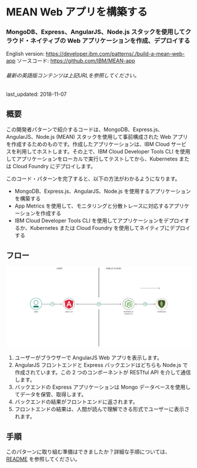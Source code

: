 # MEAN Web アプリを構築する

### MongoDB、Express、AngularJS、Node.js スタックを使用してクラウド・ネイティブの Web アプリケーションを作成、デプロイする

English version: https://developer.ibm.com/patterns/./build-a-mean-web-app
  ソースコード: https://github.com/IBM/MEAN-app

###### 最新の英語版コンテンツは上記URLを参照してください。
last_updated: 2018-11-07

 ## 概要

この開発者パターンで紹介するコードは、MongoDB、Express.js、AngularJS、Node.js (MEAN) スタックを使用して事前構成された Web アプリを作成するためのものです。作成したアプリケーションは、IBM Cloud サービスを利用してホストします。その上で、IBM Cloud Developer Tools CLI を使用してアプリケーションをローカルで実行してテストしてから、Kubernetes または Cloud Foundry にデプロイします。

このコード・パターンを完了すると、以下の方法がわかるようになります。

* MongoDB、Express.js、AngularJS、Node.js を使用するアプリケーションを構築する
* App Metrics を使用して、モニタリングと分散トレースに対応するアプリケーションを作成する
* IBM Cloud Developer Tools CLI を使用してアプリケーションをデプロイするか、Kubernetes または Cloud Foundry を使用してネイティブにデプロイする

## フロー

![フロー](./images/mean-architecture.png)

1. ユーザーがブラウザーで AngularJS Web アプリを表示します。
1. AngularJS フロントエンドと Express バックエンドはどちらも Node.js で作成されています。この 2 つのコンポーネントが RESTful API を介して通信します。
1. バックエンドの Express アプリケーションは Mongo データベースを使用してデータを保管、取得します。
1. バックエンドの結果がフロントエンドに返されます。
1. フロントエンドの結果は、人間が読んで理解できる形式でユーザーに表示されます。

## 手順

このパターンに取り組む準備はできましたか？詳細な手順については、[README](https://github.com/IBM/mean-app/blob/master/README.md) を参照してください。

